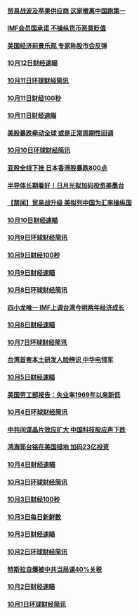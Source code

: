 #### [贸易战波及苹果供应商 这家撤离中国跑第一](../pages/news208/a1395254.md?t=10150334) 

#### [IMF会员国承诺  不操纵货币恶意贬值](../pages/news208/a1395274.md?t=10150334) 

#### [美国经济前景乐观 专家称股市会反弹](../pages/news208/a1395159.md?t=10150334) 

#### [10月12日财经速瞄](../pages/news208/a1395177.md?t=10150334) 

#### [10月11日环球财经简讯](../pages/news208/a1395122.md?t=10150334) 

#### [10月11日财经100秒](../pages/news208/a1395097.md?t=10150334) 

#### [10月11日财经速瞄](../pages/news208/a1395020.md?t=10150334) 

#### [美股暴跌牵动全球 或是正常周期性回调](../pages/news208/a1395005.md?t=10150334) 

#### [10月10日环球财经简讯](../pages/news208/a1394977.md?t=10150334) 

#### [亚股全线下挫 日本香港股暴跌800点](../pages/news208/a1394956.md?t=10150334) 

#### [半导体长期看好！日月光拟加码投资美墨台](../pages/news208/a1394954.md?t=10150334) 

#### [【禁闻】贸易战升级 美拟列中国为汇率操纵国](../pages/news208/a1394887.md?t=10150334) 

#### [10月10日财经速瞄](../pages/news208/a1394883.md?t=10150334) 

#### [10月9日环球财经简讯](../pages/news208/a1394831.md?t=10150334) 

#### [10月9日财经100秒](../pages/news208/a1394812.md?t=10150334) 

#### [10月9日财经速瞄](../pages/news208/a1394741.md?t=10150334) 

#### [10月8日环球财经简讯](../pages/news208/a1394682.md?t=10150334) 

#### [四小龙唯一 IMF上调台湾今明两年经济成长](../pages/news208/a1394649.md?t=10150334) 

#### [10月8日财经速瞄](../pages/news208/a1394582.md?t=10150334) 

#### [10月7日环球财经简讯](../pages/news208/a1394527.md?t=10150334) 

#### [台湾首套本土研发人脸辨识 中华电领军](../pages/news208/a1394509.md?t=10150334) 

#### [10月5日财经速瞄](../pages/news208/a1394260.md?t=10150334) 

#### [美国劳工部报告：失业率1969年以来新低](../pages/news208/a1394221.md?t=10150334) 

#### [10月4日环球财经简讯](../pages/news208/a1394211.md?t=10150334) 

#### [中共间谍晶片效应扩大 中国科技股应声下跌](../pages/news208/a1394210.md?t=10150334) 

#### [鸿海郭台铭在美国猎地 加码23亿投资](../pages/news208/a1394184.md?t=10150334) 

#### [10月4日财经速瞄](../pages/news208/a1394104.md?t=10150334) 

#### [10月3日环球财经简讯](../pages/news208/a1394057.md?t=10150334) 

#### [10月3日财经100秒](../pages/news208/a1394034.md?t=10150334) 

#### [10月3日每日新鲜数](../pages/news208/a1393967.md?t=10150334) 

#### [10月3日财经速瞄](../pages/news208/a1393964.md?t=10150334) 

#### [10月2日环球财经简讯](../pages/news208/a1393924.md?t=10150334) 

#### [特斯拉自爆被中共当局课40%关税](../pages/news208/a1393910.md?t=10150334) 

#### [10月2日财经速瞄](../pages/news208/a1393834.md?t=10150334) 

#### [10月1日环球财经简讯](../pages/news208/a1393775.md?t=10150334) 

